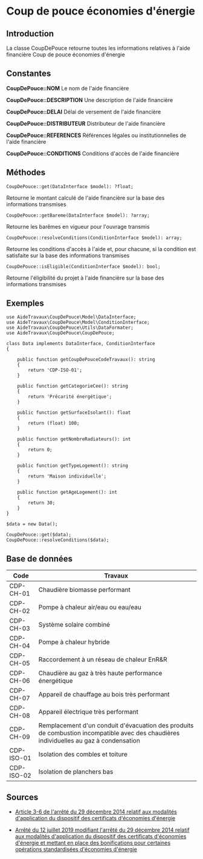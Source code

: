 # Coup de pouce économies d'énergie

## Introduction

La classe CoupDePouce retourne toutes les informations relatives à l'aide financière Coup de pouce économies d'énergie

## Constantes

**CoupDePouce::NOM**
Le nom de l'aide financière

**CoupDePouce::DESCRIPTION**
Une description de l'aide financière

**CoupDePouce::DELAI**
Délai de versement de l'aide financière

**CoupDePouce::DISTRIBUTEUR**
Distributeur de l'aide financière

**CoupDePouce::REFERENCES**
Références légales ou institutionnelles de l'aide financière

**CoupDePouce::CONDITIONS**
Conditions d'accès de l'aide financière

## Méthodes

```
CoupDePouce::get(DataInterface $model): ?float;
```
Retourne le montant calculé de l'aide financière sur la base des informations transmises

```
CoupDePouce::getBareme(DataInterface $model): ?array;
```
Retourne les barêmes en vigueur pour l'ouvrage transmis

```
CoupDePouce::resolveConditions(ConditionInterface $model): array;
```
Retourne les conditions d'accès à l'aide et, pour chacune, si la condition est satisfaite sur la base des 
informations transmises

```
CoupDePouce::isEligible(ConditionInterface $model): bool;
```
Retourne l'éligibilité du projet à l'aide financière sur la base des informations transmises

## Exemples

```
use AideTravaux\CoupDePouce\Model\DataInterface;
use AideTravaux\CoupDePouce\Model\ConditionInterface;
use AideTravaux\CoupDePouce\Utils\DataFormater;
use AideTravaux\CoupDePouce\CoupDePouce;

class Data implements DataInterface, ConditionInterface
{

    public function getCoupDePouceCodeTravaux(): string
    {
        return 'CDP-ISO-01';
    }

    public function getCategorieCee(): string
    {
        return 'Précarité énergétique';
    }

    public function getSurfaceIsolant(): float
    {
        return (float) 100;
    }

    public function getNombreRadiateurs(): int
    {
        return 0;
    }

    public function getTypeLogement(): string
    {
        return 'Maison individuelle';
    }

    public function getAgeLogement(): int
    {
        return 30;
    }
}

$data = new Data();

CoupDePouce::get($data);
CoupDePouce::resolveConditions($data);

```

## Base de données 

| Code | Travaux |
| ---- | ------- |
| CDP-CH-01 | Chaudière biomasse performant |
| CDP-CH-02 | Pompe à chaleur air/eau ou eau/eau |
| CDP-CH-03 | Système solaire combiné |
| CDP-CH-04 | Pompe à chaleur hybride |
| CDP-CH-05 | Raccordement à un réseau de chaleur EnR&R |
| CDP-CH-06 | Chaudière au gaz à très haute performance énergétique |
| CDP-CH-07 | Appareil de chauffage au bois très performant |
| CDP-CH-08 | Appareil électrique très performant |
| CDP-CH-09 | Remplacement d'un conduit d'évacuation des produits de combustion incompatible avec des chaudières individuelles au gaz à condensation |
| CDP-ISO-01 | Isolation des combles et toiture |
| CDP-ISO-02 | Isolation de planchers bas |

## Sources

- [Article 3-6 de l'arrêté du 29 décembre 2014 relatif aux modalités d'application du dispositif des certificats d'économies d'énergie](https://www.legifrance.gouv.fr/affichTexte.do?cidTexte=JORFTEXT000030001603)

- [Arrêté du 12 juillet 2019 modifiant l'arrêté du 29 décembre 2014 relatif aux modalités d'application du dispositif des certificats d'économies d'énergie et mettant en place des bonifications pour certaines opérations standardisées d'économies d'énergie](https://www.legifrance.gouv.fr/jo_pdf.do?id=JORFTEXT000038772486)
